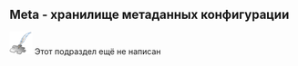 ## Meta - хранилище метаданных конфигурации
![Раздел не написан](dist/imgs/custom_web/planned_section.png) Этот подраздел ещё не написан